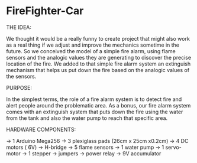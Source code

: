 # FireFighter-Car

THE IDEA:

We thought it would be a really funny to create project that might also work as a real thing if we adjust and improve the mechanics sometime in the future. So we conceived the model of a simple fire alarm, using flame sensors and the analogic values they are generating to discover the precise location of the fire. We added to that simple fire alarm system an extinguish mechanism that helps us put down the fire based on the analogic values of the sensors.


PURPOSE:

In the simplest terms, the role of a fire alarm system is to detect fire and alert people around the problematic area. As a bonus, our fire alarm system comes with an extinguish system that puts down the fire using the water from the tank and also the water pump to reach that specific area. 



HARDWARE COMPONENTS:


-> 1 Arduino Mega256
-> 3 plexiglass pads (26cm x 25cm x0.2cm)
-> 4 DC motors ( 6V)
-> H-bridge
-> 5 flame sensors
-> 1 water pump
-> 1 servo-motor
-> 1 stepper
-> jumpers
-> power relay
-> 9V accumulator
